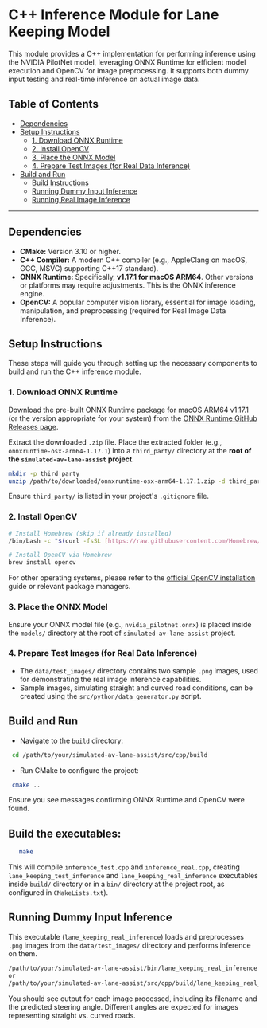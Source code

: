 # C++ Inference Module for Lane Keeping Model

This module provides a C++ implementation for performing inference using the NVIDIA PilotNet model, leveraging ONNX Runtime for efficient model execution and OpenCV for image preprocessing. It supports both dummy input testing and real-time inference on actual image data.

## Table of Contents

* [Dependencies](#dependencies)
* [Setup Instructions](#setup-instructions)
    * [1. Download ONNX Runtime](#1-download-onnx-runtime)
    * [2. Install OpenCV](#2-install-opencv)
    * [3. Place the ONNX Model](#3-place-the-onnx-model)
    * [4. Prepare Test Images (for Real Data Inference)](#4-prepare-test-images-for-real-data-inference)
* [Build and Run](#build-and-run)
    * [Build Instructions](#build-instructions)
    * [Running Dummy Input Inference](#running-dummy-input-inference)
    * [Running Real Image Inference](#running-real-image-inference)

---

## Dependencies

* **CMake:** Version 3.10 or higher.
* **C++ Compiler:** A modern C++ compiler (e.g., AppleClang on macOS, GCC, MSVC) supporting C++17 standard).
* **ONNX Runtime:** Specifically, **v1.17.1 for macOS ARM64**. Other versions or platforms may require adjustments. This is the ONNX inference engine.
* **OpenCV:** A popular computer vision library, essential for image loading, manipulation, and preprocessing (required for Real Image Data Inference).

## Setup Instructions

These steps will guide you through setting up the necessary components to build and run the C++ inference module.

### 1. Download ONNX Runtime

Download the pre-built ONNX Runtime package for macOS ARM64 v1.17.1 (or the version appropriate for your system) from the [ONNX Runtime GitHub Releases page](https://github.com/microsoft/onnxruntime/releases).

Extract the downloaded `.zip` file. Place the extracted folder (e.g., `onnxruntime-osx-arm64-1.17.1`) into a `third_party/` directory at the **root of the `simulated-av-lane-assist` project**.

```bash
mkdir -p third_party
unzip /path/to/downloaded/onnxruntime-osx-arm64-1.17.1.zip -d third_party/
```

Ensure `third_party/` is listed in your project's `.gitignore` file.

### 2. Install OpenCV

```bash
# Install Homebrew (skip if already installed)
/bin/bash -c "$(curl -fsSL [https://raw.githubusercontent.com/Homebrew/install/HEAD/install.sh](https://raw.githubusercontent.com/Homebrew/install/HEAD/install.sh))"

# Install OpenCV via Homebrew
brew install opencv
```

For other operating systems, please refer to the [official OpenCV installation](https://docs.opencv.org/4.x/d7/d9f/tutorial_linux_install.html) guide or relevant package managers.

### 3. Place the ONNX Model

Ensure your ONNX model file (e.g., `nvidia_pilotnet.onnx`) is placed inside the `models/` directory at the root of `simulated-av-lane-assist` project.

### 4. Prepare Test Images (for Real Data Inference)

 * The `data/test_images/` directory contains two sample `.png` images, used for demonstrating the real image inference capabilities.
 * Sample images, simulating straight and curved road conditions, can be created using the `src/python/data_generator.py` script.
 
## Build and Run

* Navigate to the `build` directory:
 ```bash
  cd /path/to/your/simulated-av-lane-assist/src/cpp/build
```
*  Run CMake to configure the project:

  ```bash
   cmake ..
  ```
Ensure you see messages confirming ONNX Runtime and OpenCV were found.

## Build the executables:

```bash
   make
```
This will compile `inference_test.cpp` and `inference_real.cpp`, creating `lane_keeping_test_inference` and `lane_keeping_real_inference` executables inside `build/` directory or  in a `bin/` directory at the project root, as configured in `CMakeLists.txt`).

## Running Dummy Input Inference

This executable (`lane_keeping_real_inference`) loads and preprocesses `.png` images from the `data/test_images/` directory and performs inference on them.

```bash
/path/to/your/simulated-av-lane-assist/bin/lane_keeping_real_inference
or
/path/to/your/simulated-av-lane-assist/src/cpp/build/lane_keeping_real_inference
```

You should see output for each image processed, including its filename and the predicted steering angle. Different angles are expected for images representing straight vs. curved roads.


